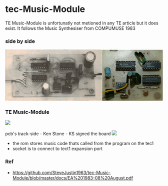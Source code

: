 # tec-Music-Module

TE Music-Module is unfortunatly not metioned in any TE article but it does exist. It follows the Music Synthesiser from COMPUMUSE 1983

### side by side
![](https://github.com/SteveJustin1963/tec-Music-Module/blob/master/pics/sbs-comp1.png)


### TE Music-Module
![](https://github.com/SteveJustin1963/tec-Music-Module/blob/master/pics/60723986_2355547531390157_8583667062189064192_n.jpg)

pcb's track-side - Ken Stone - KS signed the board
![](https://github.com/SteveJustin1963/tec-Music-Module/blob/master/pics/56997451_2328754837402760_8076912727156588544_n.jpg)

- the rom stores music code thats called from the program on the tec1
- socket is to connect to tect1 expansion port 

### Ref
- https://github.com/SteveJustin1963/tec-Music-Module/blob/master/docs/EA%201983-08%20August.pdf


